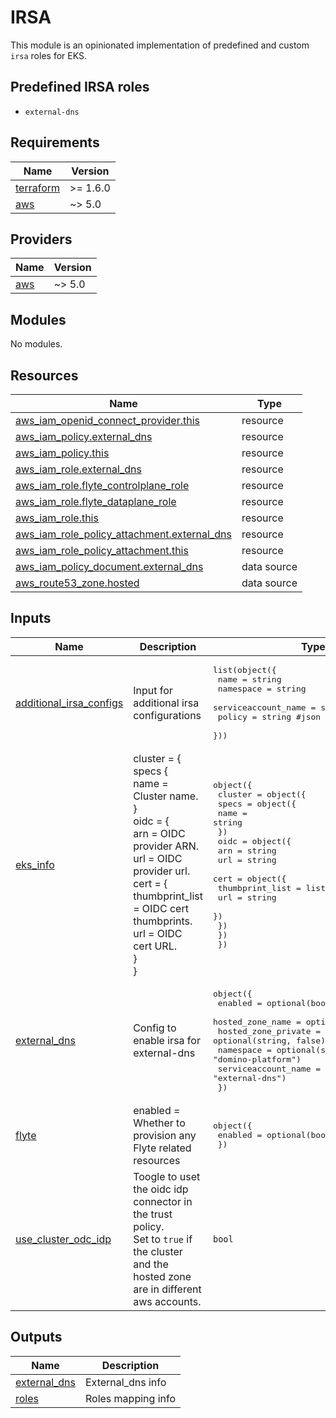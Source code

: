 # IRSA

This module is an opinionated implementation of predefined and custom `irsa` roles for EKS.

## Predefined IRSA roles

* `external-dns`

<!-- BEGINNING OF PRE-COMMIT-TERRAFORM DOCS HOOK -->
## Requirements

| Name | Version |
|------|---------|
| <a name="requirement_terraform"></a> [terraform](#requirement\_terraform) | >= 1.6.0 |
| <a name="requirement_aws"></a> [aws](#requirement\_aws) | ~> 5.0 |

## Providers

| Name | Version |
|------|---------|
| <a name="provider_aws"></a> [aws](#provider\_aws) | ~> 5.0 |

## Modules

No modules.

## Resources

| Name | Type |
|------|------|
| [aws_iam_openid_connect_provider.this](https://registry.terraform.io/providers/hashicorp/aws/latest/docs/resources/iam_openid_connect_provider) | resource |
| [aws_iam_policy.external_dns](https://registry.terraform.io/providers/hashicorp/aws/latest/docs/resources/iam_policy) | resource |
| [aws_iam_policy.this](https://registry.terraform.io/providers/hashicorp/aws/latest/docs/resources/iam_policy) | resource |
| [aws_iam_role.external_dns](https://registry.terraform.io/providers/hashicorp/aws/latest/docs/resources/iam_role) | resource |
| [aws_iam_role.flyte_controlplane_role](https://registry.terraform.io/providers/hashicorp/aws/latest/docs/resources/iam_role) | resource |
| [aws_iam_role.flyte_dataplane_role](https://registry.terraform.io/providers/hashicorp/aws/latest/docs/resources/iam_role) | resource |
| [aws_iam_role.this](https://registry.terraform.io/providers/hashicorp/aws/latest/docs/resources/iam_role) | resource |
| [aws_iam_role_policy_attachment.external_dns](https://registry.terraform.io/providers/hashicorp/aws/latest/docs/resources/iam_role_policy_attachment) | resource |
| [aws_iam_role_policy_attachment.this](https://registry.terraform.io/providers/hashicorp/aws/latest/docs/resources/iam_role_policy_attachment) | resource |
| [aws_iam_policy_document.external_dns](https://registry.terraform.io/providers/hashicorp/aws/latest/docs/data-sources/iam_policy_document) | data source |
| [aws_route53_zone.hosted](https://registry.terraform.io/providers/hashicorp/aws/latest/docs/data-sources/route53_zone) | data source |

## Inputs

| Name | Description | Type | Default | Required |
|------|-------------|------|---------|:--------:|
| <a name="input_additional_irsa_configs"></a> [additional\_irsa\_configs](#input\_additional\_irsa\_configs) | Input for additional irsa configurations | <pre>list(object({<br>    name                = string<br>    namespace           = string<br>    serviceaccount_name = string<br>    policy              = string #json<br>  }))</pre> | `[]` | no |
| <a name="input_eks_info"></a> [eks\_info](#input\_eks\_info) | cluster = {<br>      specs {<br>        name            = Cluster name.<br>      }<br>      oidc = {<br>        arn = OIDC provider ARN.<br>        url = OIDC provider url.<br>        cert = {<br>          thumbprint\_list = OIDC cert thumbprints.<br>          url             = OIDC cert URL.<br>      }<br>    } | <pre>object({<br>    cluster = object({<br>      specs = object({<br>        name = string<br>      })<br>      oidc = object({<br>        arn = string<br>        url = string<br>        cert = object({<br>          thumbprint_list = list(string)<br>          url             = string<br>        })<br>      })<br>    })<br>  })</pre> | n/a | yes |
| <a name="input_external_dns"></a> [external\_dns](#input\_external\_dns) | Config to enable irsa for external-dns | <pre>object({<br>    enabled             = optional(bool, false)<br>    hosted_zone_name    = optional(string, null)<br>    hosted_zone_private = optional(string, false)<br>    namespace           = optional(string, "domino-platform")<br>    serviceaccount_name = optional(string, "external-dns")<br>  })</pre> | `{}` | no |
| <a name="input_flyte"></a> [flyte](#input\_flyte) | enabled = Whether to provision any Flyte related resources | <pre>object({<br>    enabled = optional(bool, false)<br>  })</pre> | `{}` | no |
| <a name="input_use_cluster_odc_idp"></a> [use\_cluster\_odc\_idp](#input\_use\_cluster\_odc\_idp) | Toogle to uset the oidc idp connector in the trust policy.<br>    Set to `true` if the cluster and the hosted zone are in different aws accounts. | `bool` | `true` | no |

## Outputs

| Name | Description |
|------|-------------|
| <a name="output_external_dns"></a> [external\_dns](#output\_external\_dns) | External\_dns info |
| <a name="output_roles"></a> [roles](#output\_roles) | Roles mapping info |
<!-- END OF PRE-COMMIT-TERRAFORM DOCS HOOK -->

